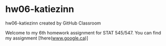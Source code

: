 # hw06-katiezinn
hw06-katiezinn created by GitHub Classroom


Welcome to my 6th homework assignment for STAT 545/547. You can find my assignment [!here(www.google.ca)]